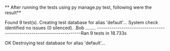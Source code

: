 ** After running the tests using py manage.py test, following were the result**

Found 9 test(s).
Creating test database for alias 'default'...
System check identified no issues (0 silenced).
.Bob
........
----------------------------------------------------------------------Ran 9 tests in 18.733s

OK
Destroying test database for alias 'default'...
